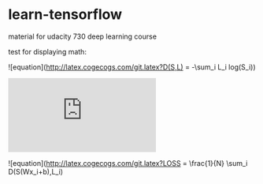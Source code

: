 # learn-tensorflow

material for udacity 730 deep learning course

test for displaying math:

![equation](http://latex.cogecogs.com/git.latex?D(S,L) = -\sum_i L_i log(S_i))

![equation](http://latex.codecogs.com/gif.latex?D%28S%28Wx+b%29,L%29)

![equation](http://latex.cogecogs.com/git.latex?LOSS = \frac{1}{N} \sum_i D(S(Wx_i+b),L_i)

